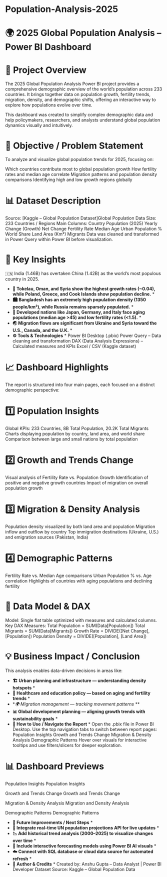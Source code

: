 # Population-Analysis-2025

# 🌍 2025 Global Population Analysis – Power BI Dashboard
# 📘 Project Overview
The 2025 Global Population Analysis Power BI project provides a comprehensive demographic overview of the world’s population across 233 countries.
It brings together data on population growth, fertility trends, migration, density, and demographic shifts, offering an interactive way to explore how populations evolve over time.

This dashboard was created to simplify complex demographic data and help policymakers, researchers, and analysts understand global population dynamics visually and intuitively.

# 🎯 Objective / Problem Statement
To analyze and visualize global population trends for 2025, focusing on:

Which countries contribute most to global population growth
How fertility rates and median age correlate
Migration patterns and population density comparisons
Identifying high and low growth regions globally
# 📊 Dataset Description
Source: [Kaggle – Global Population Dataset]Global Population Data
Size: 233 Countries / Regions
Main Columns:
Country
Population (2025)
Yearly Change (Growth)
Net Change
Fertility Rate
Median Age
Urban Population %
World Share
Land Area (Km²)
Migrants
Data was cleaned and transformed in Power Query within Power BI before visualization.

# 🧠 Key Insights
🇮🇳 India (1.46B) has overtaken China (1.42B) as the world’s most populous country in 2025.
* **🌱 Tokelau, Oman, and Syria show the highest growth rates (~0.04), while Poland, Greece, and Cook Islands show population decline.** *
* **🏙️ Bangladesh has an extremely high population density (1350 people/km²), while Russia remains sparsely populated.** *
* **👵 Developed nations like Japan, Germany, and Italy face aging populations (median age >45) and low fertility rates (<1.5).** *
* **🌏 Migration flows are significant from Ukraine and Syria toward the U.S., Canada, and the U.K.** *
* **⚙️ Tools & Technologies** *
Power BI Desktop (.pbix)
Power Query – Data cleaning and transformation
DAX (Data Analysis Expressions) – Calculated measures and KPIs
Excel / CSV (Kaggle dataset)
# 📈 Dashboard Highlights
The report is structured into four main pages, each focused on a distinct demographic perspective:

# 1️⃣ Population Insights
Global KPIs: 233 Countries, 8B Total Population, 20.2K Total Migrants
Charts displaying population by country, land area, and world share
Comparison between large and small nations by total population
# 2️⃣ Growth and Trends Change
Visual analysis of Fertility Rate vs. Population Growth
Identification of positive and negative growth countries
Impact of migration on overall population growth
# 3️⃣ Migration & Density Analysis
Population density visualized by both land area and population
Migration inflow and outflow by country
Top immigration destinations (Ukraine, U.S.) and emigration sources (Pakistan, India)
# 4️⃣ Demographic Patterns
Fertility Rate vs. Median Age comparisons
Urban Population % vs. Age correlation
Highlights of countries with aging populations and declining fertility
# 🧮 Data Model & DAX
Model: Single flat table optimized with measures and calculated columns.
Key DAX Measures:
Total Population = SUM(Data[Population])
Total Migrants = SUM(Data[Migrants])
Growth Rate = DIVIDE([Net Change], [Population])
Population Density = DIVIDE([Population], [Land Area])

# 💡 Business Impact / Conclusion
This analysis enables data-driven decisions in areas like:

* **🏗️ Urban planning and infrastructure — understanding density hotspots** *
* **🏥 Healthcare and education policy — based on aging and fertility trends** *
* **🌍 Migration management — tracking movement patterns* **
* **📊 Global development planning — aligning growth trends with sustainability goals** *
* **🚀 How to Use / Navigate the Report** *
Open the .pbix file in Power BI Desktop.
Use the top navigation tabs to switch between report pages:
Population Insights
Growth and Trends Change
Migration & Density Analysis
Demographic Patterns
Hover over visuals for interactive tooltips and use filters/slicers for deeper exploration.
# 📊 Dashboard Previews
Population Insights
Population Insights

Growth and Trends Change
Growth and Trends Change

Migration & Density Analysis
Migration and Density Analysis

Demographic Patterns
Demographic Patterns

* **🙌 Future Improvements / Next Steps** *
* **🔄 Integrate real-time UN population projections API for live updates** *
* **📉 Add historical trend analysis (2000–2025) to visualize changes over time** *
* **🤖 Include interactive forecasting models using Power BI AI visuals** *
* **☁️ Connect with SQL database or cloud data source for automated refresh** *
* **🏁 Author & Credits** *
Created by: Anshu Gupta – Data Analyst | Power BI Developer
Dataset Source: Kaggle – Global Population Data
